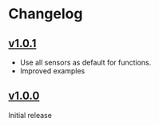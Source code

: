 # Changelog



## [v1.0.1](https://github.com/bjoernboeckle/HC_SR04)
- Use all sensors as default for functions.
- Improved examples

## [v1.0.0](https://github.com/bjoernboeckle/HC_SR04)
Initial release